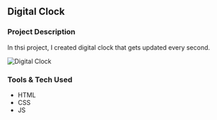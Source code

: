 ## Digital Clock

### Project Description

In thsi project, I created digital clock that gets updated every second.

![Digital Clock](https://user-images.githubusercontent.com/89424060/188528030-8ffdba5d-f786-4a84-b1fc-b79b7e51405d.png)


### Tools & Tech Used
- HTML
- CSS
- JS
